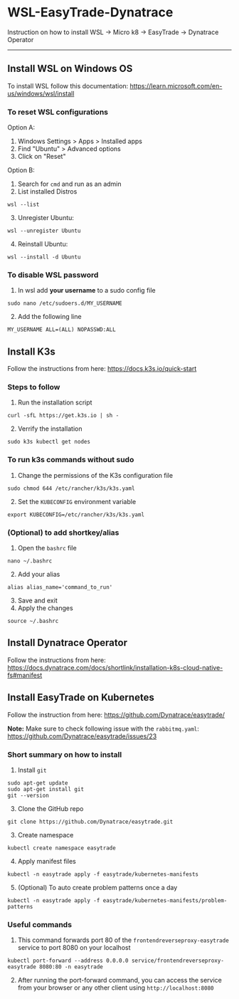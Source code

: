 # WSL-EasyTrade-Dynatrace
Instruction on how to install WSL -> Micro k8 -> EasyTrade -> Dynatrace Operator

----
## Install WSL on Windows OS

To install WSL follow this documentation: https://learn.microsoft.com/en-us/windows/wsl/install


### To reset WSL configurations

Option A:
1. Windows Settings > Apps > Installed apps
2. Find "Ubuntu" > Advanced options
3. Click on "Reset"

Option B:
1. Search for `cmd` and run as an admin
2. List installed Distros
  ```
  wsl --list
  ```
3. Unregister Ubuntu:
  ```
  wsl --unregister Ubuntu
  ```
4. Reinstall Ubuntu:
  ```
  wsl --install -d Ubuntu 
  ```


### To disable WSL password
1. In wsl add **your username** to a sudo config file
  ```
  sudo nano /etc/sudoers.d/MY_USERNAME
  ```
2. Add the following line
  ```
  MY_USERNAME ALL=(ALL) NOPASSWD:ALL
  ```



## Install K3s

Follow the instructions from here: https://docs.k3s.io/quick-start


### Steps to follow
1. Run the installation script
  ```
  curl -sfL https://get.k3s.io | sh -
  ```
2. Verrify the installation
  ```
  sudo k3s kubectl get nodes
  ```


### To run k3s commands without sudo
1. Change the permissions of the K3s configuration file
  ```
  sudo chmod 644 /etc/rancher/k3s/k3s.yaml
  ```
2. Set the `KUBECONFIG` environment variable
  ```
  export KUBECONFIG=/etc/rancher/k3s/k3s.yaml
  ```


### (Optional) to add shortkey/alias
1. Open the `bashrc` file
  ```
  nano ~/.bashrc
  ```
2. Add your alias
  ```
  alias alias_name='command_to_run'
  ```
3. Save and exit
4. Apply the changes
  ```
  source ~/.bashrc
  ```



## Install Dynatrace Operator

Follow the instructions from here: https://docs.dynatrace.com/docs/shortlink/installation-k8s-cloud-native-fs#manifest



## Install EasyTrade on Kubernetes

Follow the instruction from here: https://github.com/Dynatrace/easytrade/

**Note:** Make sure to check following issue with the `rabbitmq.yaml`: https://github.com/Dynatrace/easytrade/issues/23


### Short summary on how to install
1. Install `git`
  ```
  sudo apt-get update
  sudo apt-get install git
  git --version
  ```
3. Clone the GitHub repo
  ```
  git clone https://github.com/Dynatrace/easytrade.git
  ```
3. Create namespace
  ```
  kubectl create namespace easytrade
  ```
4. Apply manifest files
  ```
  kubectl -n easytrade apply -f easytrade/kubernetes-manifests
  ```
5. (Optional) To auto create problem patterns once a day
  ```
  kubectl -n easytrade apply -f easytrade/kubernetes-manifests/problem-patterns
  ```


### Useful commands
1. This command forwards port 80 of the `frontendreverseproxy-easytrade` service to port 8080 on your localhost
  ```
  kubectl port-forward --address 0.0.0.0 service/frontendreverseproxy-easytrade 8080:80 -n easytrade
  ```
2. After running the port-forward command, you can access the service from your browser or any other client using `http://localhost:8080`
